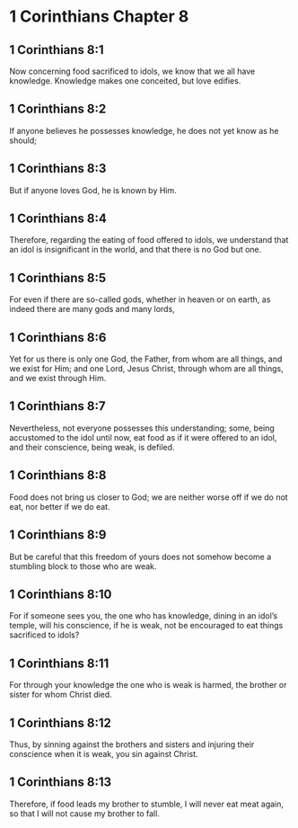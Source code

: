 # 1 Corinthians Chapter 8

## 1 Corinthians 8:1

Now concerning food sacrificed to idols, we know that we all have knowledge. Knowledge makes one conceited, but love edifies.

## 1 Corinthians 8:2

If anyone believes he possesses knowledge, he does not yet know as he should;

## 1 Corinthians 8:3

But if anyone loves God, he is known by Him.

## 1 Corinthians 8:4

Therefore, regarding the eating of food offered to idols, we understand that an idol is insignificant in the world, and that there is no God but one.

## 1 Corinthians 8:5

For even if there are so-called gods, whether in heaven or on earth, as indeed there are many gods and many lords,

## 1 Corinthians 8:6

Yet for us there is only one God, the Father, from whom are all things, and we exist for Him; and one Lord, Jesus Christ, through whom are all things, and we exist through Him.

## 1 Corinthians 8:7

Nevertheless, not everyone possesses this understanding; some, being accustomed to the idol until now, eat food as if it were offered to an idol, and their conscience, being weak, is defiled.

## 1 Corinthians 8:8

Food does not bring us closer to God; we are neither worse off if we do not eat, nor better if we do eat.

## 1 Corinthians 8:9

But be careful that this freedom of yours does not somehow become a stumbling block to those who are weak.

## 1 Corinthians 8:10

For if someone sees you, the one who has knowledge, dining in an idol’s temple, will his conscience, if he is weak, not be encouraged to eat things sacrificed to idols?

## 1 Corinthians 8:11

For through your knowledge the one who is weak is harmed, the brother or sister for whom Christ died.

## 1 Corinthians 8:12

Thus, by sinning against the brothers and sisters and injuring their conscience when it is weak, you sin against Christ.

## 1 Corinthians 8:13

Therefore, if food leads my brother to stumble, I will never eat meat again, so that I will not cause my brother to fall.
